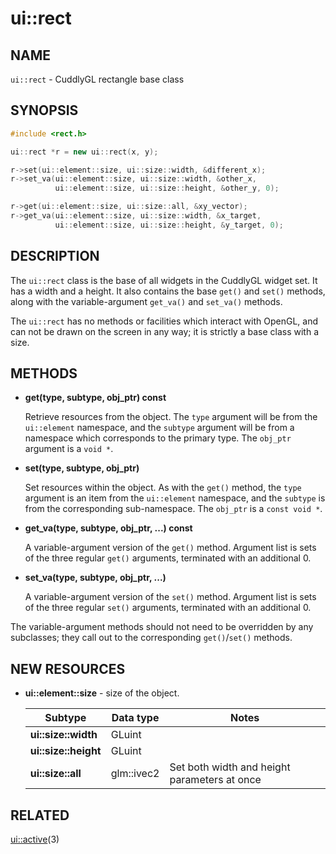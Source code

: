 ui::rect
========

## NAME ##

`ui::rect` - CuddlyGL rectangle base class

## SYNOPSIS ##

```c++
#include <rect.h>

ui::rect *r = new ui::rect(x, y);

r->set(ui::element::size, ui::size::width, &different_x);
r->set_va(ui::element::size, ui::size::width, &other_x,
          ui::element::size, ui::size::height, &other_y, 0);

r->get(ui::element::size, ui::size::all, &xy_vector);
r->get_va(ui::element::size, ui::size::width, &x_target,
          ui::element::size, ui::size::height, &y_target, 0);
```

## DESCRIPTION ##

The `ui::rect` class is the base of all widgets in the CuddlyGL widget
set.  It has a width and a height.  It also contains the base `get()`
and `set()` methods, along with the variable-argument `get_va()` and
`set_va()` methods.

The `ui::rect` has no methods or facilities which interact with
OpenGL, and can not be drawn on the screen in any way; it is strictly
a base class with a size.

## METHODS ##

* **get(type, subtype, obj_ptr) const**

  Retrieve resources from the object.  The `type` argument will be
  from the `ui::element` namespace, and the `subtype` argument will be
  from a namespace which corresponds to the primary type.  The
  `obj_ptr` argument is a `void *`.

* **set(type, subtype, obj_ptr)**

  Set resources within the object.  As with the `get()` method, the
  `type` argument is an item from the `ui::element` namespace, and the
  `subtype` is from the corresponding sub-namespace.  The `obj_ptr` is
  a `const void *`.

* **get_va(type, subtype, obj_ptr, ...) const**

  A variable-argument version of the `get()` method.  Argument list is
  sets of the three regular `get()` arguments, terminated with an
  additional 0.

* **set_va(type, subtype, obj_ptr, ...)**

  A variable-argument version of the `set()` method.  Argument list is
  sets of the three regular `set()` arguments, terminated with an
  additional 0.

The variable-argument methods should not need to be overridden by any
subclasses; they call out to the corresponding `get()`/`set()`
methods.

## NEW RESOURCES ##

* **ui::element::size** - size of the object.

  | Subtype              | Data type  | Notes                                        |
  | -------------------- | ---------- | -------------------------------------------- |
  | **ui::size::width**  | GLuint     |                                              |
  | **ui::size::height** | GLuint     |                                              |
  | **ui::size::all**    | glm::ivec2 | Set both width and height parameters at once |

## RELATED ##

[ui::active](ui::active.md)(3)
